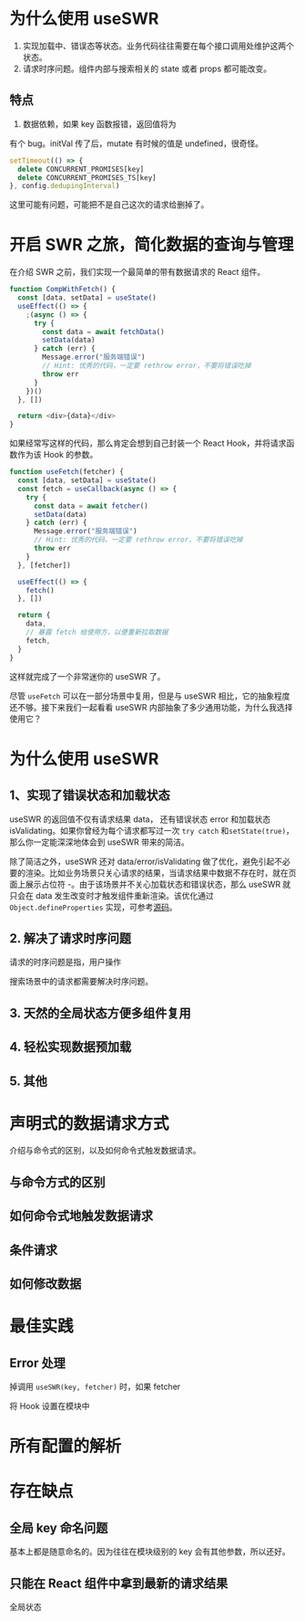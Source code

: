 # 为什么使用 useSWR

1. 实现加载中、错误态等状态。业务代码往往需要在每个接口调用处维护这两个状态。
2. 请求时序问题。组件内部与搜索相关的 state 或者 props 都可能改变。

## 特点

1. 数据依赖，如果 key 函数报错，返回值将为

有个 bug。initVal 传了后，mutate 有时候的值是 undefined，很奇怪。

```js
setTimeout(() => {
  delete CONCURRENT_PROMISES[key]
  delete CONCURRENT_PROMISES_TS[key]
}, config.dedupingInterval)
```

这里可能有问题，可能把不是自己这次的请求给删掉了。

# 开启 SWR 之旅，简化数据的查询与管理

在介绍 SWR 之前，我们实现一个最简单的带有数据请求的 React 组件。

```js
function CompWithFetch() {
  const [data, setData] = useState()
  useEffect(() => {
    ;(async () => {
      try {
        const data = await fetchData()
        setData(data)
      } catch (err) {
        Message.error("服务端错误")
        // Hint: 优秀的代码，一定要 rethrow error，不要将错误吃掉
        throw err
      }
    })()
  }, [])

  return <div>{data}</div>
}
```

如果经常写这样的代码，那么肯定会想到自己封装一个 React Hook，并将请求函数作为该 Hook 的参数。

```js
function useFetch(fetcher) {
  const [data, setData] = useState()
  const fetch = useCallback(async () => {
    try {
      const data = await fetcher()
      setData(data)
    } catch (err) {
      Message.error("服务端错误")
      // Hint: 优秀的代码，一定要 rethrow error，不要将错误吃掉
      throw err
    }
  }, [fetcher])

  useEffect(() => {
    fetch()
  }, [])

  return {
    data,
    // 暴露 fetch 给使用方，以便重新拉取数据
    fetch,
  }
}
```

这样就完成了一个非常迷你的 useSWR 了。

尽管 `useFetch` 可以在一部分场景中复用，但是与 useSWR 相比，它的抽象程度还不够。接下来我们一起看看 useSWR 内部抽象了多少通用功能，为什么我选择使用它？

# 为什么使用 useSWR

## 1、实现了错误状态和加载状态

useSWR 的返回值不仅有请求结果 data， 还有错误状态 error 和加载状态 isValidating。如果你曾经为每个请求都写过一次 `try catch` 和`setState(true)`，那么你一定能深深地体会到 useSWR 带来的简洁。

除了简洁之外，useSWR 还对 data/error/isValidating 做了优化，避免引起不必要的渲染。比如业务场景只关心请求的结果，当请求结果中数据不存在时，就在页面上展示占位符 -。由于该场景并不关心加载状态和错误状态，那么 useSWR 就只会在 data 发生改变时才触发组件重新渲染。该优化通过 `Object.defineProperties` 实现，可参考[源码](https://github.com/vercel/swr/blob/master/src/use-swr.ts#L753)。

## 2. 解决了请求时序问题

请求的时序问题是指，用户操作

搜索场景中的请求都需要解决时序问题。

## 3. 天然的全局状态方便多组件复用

## 4. 轻松实现数据预加载

## 5. 其他

# 声明式的数据请求方式

介绍与命令式的区别，以及如何命令式触发数据请求。

## 与命令方式的区别

## 如何命令式地触发数据请求

## 条件请求

## 如何修改数据

# 最佳实践

## Error 处理

掉调用 `useSWR(key, fetcher)` 时，如果 fetcher

将 Hook 设置在模块中

# 所有配置的解析

# 存在缺点

## 全局 key 命名问题

基本上都是随意命名的。因为往往在模块级别的 key 会有其他参数，所以还好。

## 只能在 React 组件中拿到最新的请求结果

全局状态
